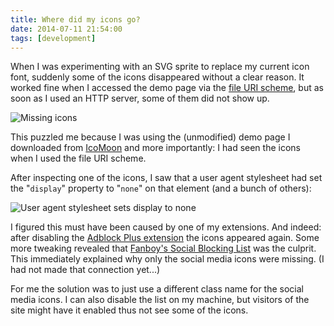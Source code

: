 ```yaml
---
title: Where did my icons go?
date: 2014-07-11 21:54:00
tags: [development]
---
```


When I was experimenting with an SVG sprite to replace my current icon
font, suddenly some of the icons disappeared without a clear
reason. It worked fine when I accessed the demo page via the
[file URI scheme](http://en.wikipedia.org/wiki/File_URI_scheme), but
as soon as I used an HTTP server, some of them did not show up.

![Missing icons](/images/icons-missing.png "Some of the icons are missing")

This puzzled me because I was using the (unmodified) demo page I
downloaded from [IcoMoon](http://icomoon.io/app) and more importantly:
I had seen the icons when I used the file URI scheme.

After inspecting one of the icons, I saw that a user agent stylesheet
had set the "`display`" property to "`none`" on that element (and a
bunch of others):

![User agent stylesheet sets display to none](/images/icons-missing-devtools.png "User agent stylesheet sets display to none")

I figured this must have been caused by one of my extensions. And
indeed: after disabling the
[Adblock Plus extension](https://adblockplus.org) the icons appeared
again. Some more tweaking revealed that
[Fanboy's Social Blocking List](https://easylist.adblockplus.org/en/#socialblocklist)
was the culprit. This immediately explained why only the social media
icons were missing. (I had not made that connection yet...)

For me the solution was to just use a different class name for the
social media icons. I can also disable the list on my machine, but
visitors of the site might have it enabled thus not see some of the
icons.
